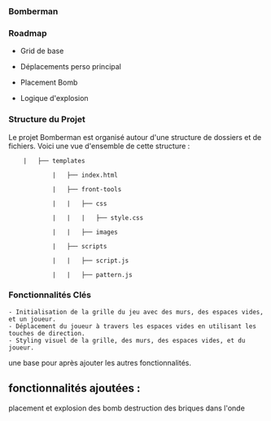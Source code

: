 
### Bomberman


### Roadmap

- Grid de base

- Déplacements perso principal

- Placement Bomb

- Logique d'explosion


### Structure du Projet

Le projet Bomberman est organisé autour d'une structure de dossiers et de fichiers. 
Voici une vue d'ensemble de cette structure :


        |   ├── templates 

                |   ├── index.html

                |   ├── front-tools

                |   |   ├── css 

                |   |   |   ├── style.css

                |   |   ├── images

                |   ├── scripts

                |   |   ├── script.js

                |   |   ├── pattern.js

### Fonctionnalités Clés

    - Initialisation de la grille du jeu avec des murs, des espaces vides, et un joueur.
    - Déplacement du joueur à travers les espaces vides en utilisant les touches de direction.
    - Styling visuel de la grille, des murs, des espaces vides, et du joueur.

une base pour après ajouter les autres fonctionnalités.

## fonctionnalités ajoutées :

placement et explosion des bomb
destruction des briques dans l'onde